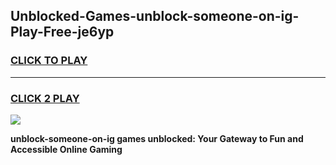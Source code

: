 
## Unblocked-Games-unblock-someone-on-ig-Play-Free-je6yp
<h3>
<a href="https://premium76.site?title=unblock-someone-on-ig&ref=10A">CLICK TO PLAY</a></h3>
<hr>

<h3>
<a href="https://premium76.site?title=unblock-someone-on-ig&ref=10A">CLICK 2 PLAY</a>
  
</h3>

<a href="https://premium76.site?title=unblock-someone-on-ig&ref=10A"><img src="https://clearcache.store/games.png"></a>


**unblock-someone-on-ig games unblocked: Your Gateway to Fun and Accessible Online Gaming**
